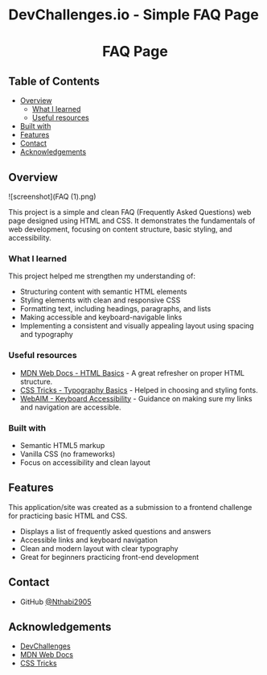 # DevChallenges.io - Simple FAQ Page

<h1 align="center">FAQ Page</h1>

## Table of Contents

- [Overview](#overview)
  - [What I learned](#what-i-learned)
  - [Useful resources](#useful-resources)
- [Built with](#built-with)
- [Features](#features)
- [Contact](#contact)
- [Acknowledgements](#acknowledgements)

## Overview

![screenshot](FAQ (1).png)

This project is a simple and clean FAQ (Frequently Asked Questions) web page designed using HTML and CSS. It demonstrates the fundamentals of web development, focusing on content structure, basic styling, and accessibility.

### What I learned

This project helped me strengthen my understanding of:

- Structuring content with semantic HTML elements
- Styling elements with clean and responsive CSS
- Formatting text, including headings, paragraphs, and lists
- Making accessible and keyboard-navigable links
- Implementing a consistent and visually appealing layout using spacing and typography

### Useful resources

- [MDN Web Docs - HTML Basics](https://developer.mozilla.org/en-US/docs/Learn/Getting_started_with_the_web/HTML_basics) - A great refresher on proper HTML structure.
- [CSS Tricks - Typography Basics](https://css-tricks.com/snippets/css/using-font-face/) - Helped in choosing and styling fonts.
- [WebAIM - Keyboard Accessibility](https://webaim.org/techniques/keyboard/) - Guidance on making sure my links and navigation are accessible.

### Built with

- Semantic HTML5 markup
- Vanilla CSS (no frameworks)
- Focus on accessibility and clean layout

## Features

This application/site was created as a submission to a frontend challenge for practicing basic HTML and CSS.

- Displays a list of frequently asked questions and answers
- Accessible links and keyboard navigation
- Clean and modern layout with clear typography
- Great for beginners practicing front-end development

## Contact

- GitHub [@Nthabi2905](https://github.com/Nthabi2905)

## Acknowledgements

- [DevChallenges](https://devchallenges.io/)
- [MDN Web Docs](https://developer.mozilla.org/)
- [CSS Tricks](https://css-tricks.com/)
